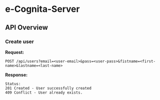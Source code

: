 # e-Cognita-Server

## API Overview

### Create user
**Request:**
```httph
POST /api/users?email=<user-email>&pass=<user-pass>&fistname=<first-name>&lastname=<last-name>
```

**Response:**
```httph
Status:
201 Created - User successfully created
409 Conflict - User already exists.
```